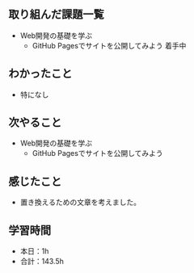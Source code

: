 ## 取り組んだ課題一覧                    
- Web開発の基礎を学ぶ            
    - GitHub Pagesでサイトを公開してみよう      着手中        

## わかったこと             
- 特になし    
                                                                                                                        
## 次やること
- Web開発の基礎を学ぶ            
    - GitHub Pagesでサイトを公開してみよう       
    
## 感じたこと
- 置き換えるための文章を考えました。                    
                                 
## 学習時間
- 本日：1h
- 合計：143.5h